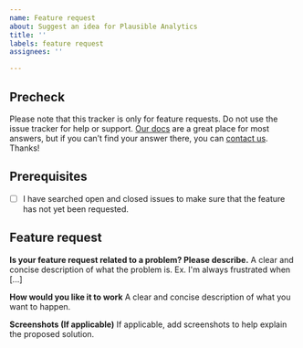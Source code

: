 ```yaml
---
name: Feature request
about: Suggest an idea for Plausible Analytics
title: ''
labels: feature request
assignees: ''

---
```


## Precheck

Please note that this tracker is only for feature requests. Do not use the issue tracker for help or support. [Our docs](https://docs.plausible.io/) are a great place for most answers, but if you can’t find your answer there, you can [contact us](https://plausible.io/contact). Thanks!

## Prerequisites
- [ ] I have searched open and closed issues to make sure that the feature has not yet been requested.

## Feature request
**Is your feature request related to a problem? Please describe.**
A clear and concise description of what the problem is. Ex. I'm always frustrated when [...]

**How would you like it to work**
A clear and concise description of what you want to happen.

**Screenshots (If applicable)**
If applicable, add screenshots to help explain the proposed solution.
